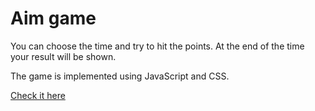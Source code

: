 # Aim game

You can choose the time and try to hit the points. At the end of the time your result will be shown.

The game is implemented using JavaScript and CSS.

[Check it here](https://itwassoclear.github.io/aim-game)
